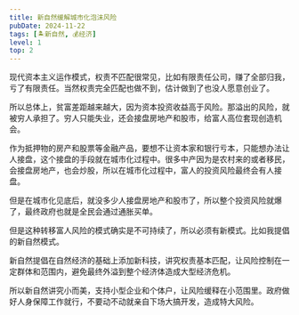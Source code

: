 ```yaml
---
title: 新自然缓解城市化泡沫风险
pubDate: 2024-11-22
tags: [🏝新自然, 💰经济]
level: 1
top: 2
---
```


现代资本主义运作模式，权责不匹配很常见，比如有限责任公司，赚了全部归我，亏了有限责任。当然权责完全匹配也做不到，估计做到了也没人愿意创业了。

所以总体上，贫富差距越来越大，因为资本投资收益高于风险。那溢出的风险，就被穷人承担了。穷人只能失业，还会接盘房地产和股市，给富人高位套现创造机会。

作为抵押物的房产和股票等金融产品，要想不让资本家和银行亏本，只能想办法让人接盘，这个接盘的手段就在城市化过程中。很多中产因为是农村来的或者移民，会接盘房地产，也会炒股，所以在城市化过程中，富人的投资风险最终会有人接盘。

但是在城市化见底后，就没多少人接盘房地产和股市了，所以整个投资风险就爆了，最终政府也就是全民会通过通胀买单。

但是这种转移富人风险的模式确实是不可持续了，所以必须有新模式。比如我提倡的新自然模式。

新自然提倡在自然经济的基础上添加新科技，讲究权责基本匹配，让风险控制在一定群体和范围内，避免最终外溢到整个经济体造成大型经济危机。

所以新自然讲究小而美，支持小型企业和个体户，让风险缓释在小范围里。政府做好人身保障工作就行，不要动不动就亲自下场大搞开发，造成特大风险。

